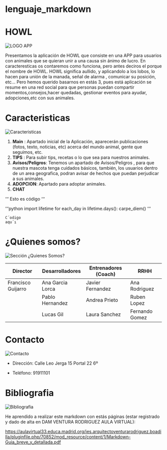 # lenguaje_markdown

# HOWL 

![LOGO APP](https://i.ibb.co/4Sn6YCZ/2.png) <!-- Logo hecho con Canvas, que es gratuito, y el render del lobo lo he cogido de una web que se supone es Free JPG -->

Presentamos la aplicación de HOWL que consiste en una APP para usuarios con animales que se quieran unir a una causa sin ánimo de lucro.  En caracteresticas os contaremos como funciona, pero antes deciros el porque el nombre de HOWL. HOWL significa aullido, y aplicandolo a los lobos, lo hacen para unión de la manada, señal de alarma , comunicar su posición, etc... Pero hemos querido basarnos en estás 3, pues está aplicación se resume en una red social para que personas puedan compartir momentos,consejos,hacer quedadas, gestionar eventos para ayudar, adopciones,etc con sus animales. 





# Caracteristicas

![Caracteristicas](https://cdn.pixabay.com/photo/2016/11/02/05/32/block-1790607_1280.png) <!-- Foto que hace alusión a Caracteristicas (Licencia Creative Commons)-->


1. __Main__ : Apartado inicial de la Aplicación, aparecerán publicaciones (fotos, texto, noticias, etc) acerca del mundo animal, gente que seguimos, etc.
2. __TIPS__ : Para subir tips, recetas o lo que sea para nuestros animales.
3. __Avisos/Peligros__: Tenemos un apartado de Avisos/Peligros , para que nuestra mascota tenga cuidados básicos, también, los usuarios dentro de un area geografica, podran avisar de hechos que puedan perjudicar a sus animales. 
4. __ADOPCION__: Apartado para adoptar animales.
5. __CHAT__

‘‘‘
Esto es código
‘‘‘

‘‘‘python
import lifetime
for each_day in lifetime.days():
carpe_diem()
‘‘‘

~~~
C´odigo
aqu´ı
~~~

# ¿Quienes somos?

![Sección ¿Quienes Somos?](https://images.pexels.com/photos/163064/play-stone-network-networked-interactive-163064.jpeg?auto=compress&cs=tinysrgb&dpr=2&h=650&w=940) 


|       Director      |  Desarrolladores  | Entrenadores (Coach) |      RRHH     |
|       --------      |  ---------------  | -------------------- |      ----     |
|  Francisco Guijarro |  Ana Garcia Lorca | Javier Fernandez     | Ana Rodriguez |
|                     |  Pablo Hernandez  | Andrea Prieto        | Ruben Lopez   |
|                     |  Lucas Gil        | Laura Sanchez        | Fernando Gomez|

# Contacto

![Contacto](https://images.pexels.com/photos/33999/pexels-photo.jpg?auto=compress&cs=tinysrgb&dpr=2&h=650&w=940) 


* Dirección: Calle Leo Jerga 15 Portal 22 6º
+ Teléfono: 91911101

# Bibliografia
![Bibliografia](https://images.pexels.com/photos/1319854/pexels-photo-1319854.jpeg?auto=compress&cs=tinysrgb&dpr=2&h=650&w=940) 

He aprendido a realizar este markdown con estás páginas (estar registrado y dado de alta en DAM VENTURA RODRIGUEZ AULA VIRTUAL):

<https://aulavirtual33.educa.madrid.org/ies.arquitectoventurarodriguez.boadilla/pluginfile.php/70852/mod_resource/content/1/Markdown-Guia_breve_y_detallada.pdf>



